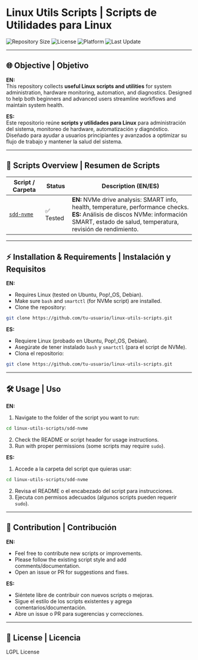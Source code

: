 # Linux Utils Scripts | Scripts de Utilidades para Linux

![Repository Size](https://img.shields.io/badge/repo-size-medium-blue)
![License](https://img.shields.io/badge/license-MIT-green)
![Platform](https://img.shields.io/badge/platform-Linux-orange)
![Last Update](https://img.shields.io/github/last-commit/tu-usuario/linux-utils-scripts)

---

## 🌐 Objective | Objetivo

**EN:**  
This repository collects **useful Linux scripts and utilities** for system administration, hardware monitoring, automation, and diagnostics. Designed to help both beginners and advanced users streamline workflows and maintain system health.

**ES:**  
Este repositorio reúne **scripts y utilidades para Linux** para administración del sistema, monitoreo de hardware, automatización y diagnóstico. Diseñado para ayudar a usuarios principiantes y avanzados a optimizar su flujo de trabajo y mantener la salud del sistema.

---

## 📂 Scripts Overview | Resumen de Scripts

| Script / Carpeta | Status | Description (EN/ES) |
|-----------------|--------|-------------------|
| [`sdd-nvme`](./sdd-nvme) | ✅ Tested | **EN:** NVMe drive analysis: SMART info, health, temperature, performance checks. <br> **ES:** Análisis de discos NVMe: información SMART, estado de salud, temperatura, revisión de rendimiento. |
<!-- Puedes agregar más filas aquí cuando agregues nuevos scripts -->

---

## ⚡ Installation & Requirements | Instalación y Requisitos

**EN:**  
- Requires Linux (tested on Ubuntu, Pop!_OS, Debian).  
- Make sure `bash` and `smartctl` (for NVMe script) are installed.  
- Clone the repository:  
```bash
git clone https://github.com/tu-usuario/linux-utils-scripts.git
````

**ES:**

* Requiere Linux (probado en Ubuntu, Pop!_OS, Debian).
* Asegúrate de tener instalado `bash` y `smartctl` (para el script de NVMe).
* Clona el repositorio:

```bash
git clone https://github.com/tu-usuario/linux-utils-scripts.git
```

---

## 🛠️ Usage | Uso

**EN:**

1. Navigate to the folder of the script you want to run:

```bash
cd linux-utils-scripts/sdd-nvme
```

2. Check the README or script header for usage instructions.
3. Run with proper permissions (some scripts may require `sudo`).

**ES:**

1. Accede a la carpeta del script que quieras usar:

```bash
cd linux-utils-scripts/sdd-nvme
```

2. Revisa el README o el encabezado del script para instrucciones.
3. Ejecuta con permisos adecuados (algunos scripts pueden requerir `sudo`).

---

## 📝 Contribution | Contribución

**EN:**

* Feel free to contribute new scripts or improvements.
* Please follow the existing script style and add comments/documentation.
* Open an issue or PR for suggestions and fixes.

**ES:**

* Siéntete libre de contribuir con nuevos scripts o mejoras.
* Sigue el estilo de los scripts existentes y agrega comentarios/documentación.
* Abre un issue o PR para sugerencias y correcciones.

---

## 📌 License | Licencia

LGPL License

